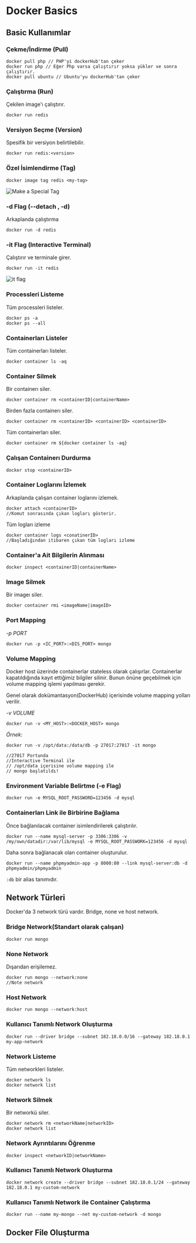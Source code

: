 # Docker Basics

## Basic Kullanımlar

### Çekme/İndirme (Pull)
```
docker pull php // PHP'yi dockerHub'tan çeker
docker run php // Eğer Php varsa çalıştırır yoksa yükler ve sonra çalıştırır.
docker pull ubuntu // Ubuntu'yu dockerHub'tan çeker
```

### Çalıştırma (Run)
Çekilen image'ı çalıştırır.
```
docker run redis
```

### Versiyon Seçme (Version)
Spesifik bir versiyon belirtilebilir.
```
docker run redis:<version>

```

### Özel İsimlendirme (Tag)

```
docker image tag redis <my-tag>
```
![Make a Special Tag](./docker-special-tag.png "Special Tag")

### -d Flag (--detach , -d)
Arkaplanda çalıştırma
```
docker run -d redis
```

### -it Flag (Interactive Terminal)
Çalıştırır ve terminale girer.
```
docker run -it redis
```
![it flag](./it-flag.png "-it flag")

### Processleri Listeme
Tüm processleri listeler.
 ```
 docker ps -a
 docker ps --all
 ```


### Containerları Listeler
Tüm containerları listeler.
 ```
 docker container ls -aq
 ```

### Container Silmek
Bir containerı siler.
```
docker container rm <containerID|containerName>
```
Birden fazla containerı siler.
```
docker container rm <containerID> <containerID> <containerID>
```
Tüm containerları siler.
```
docker container rm ${docker container ls -aq}
```

### Çalışan Containerı Durdurma

```
docker stop <containerID>
```

### Container Loglarını İzlemek

Arkaplanda çalışan container loglarını izlemek.
 ```
 docker attach <containerID>
 //Komut sonrasında çıkan logları gösterir.
 ```
 Tüm logları izleme
 ```
 docker container logs <conatinerID>
 //Başladığından itibaren çıkan tüm logları izleme
 ```

### Container'a Ait Bilgilerin Alınması

```
docker inspect <containerID|containerName>
```

### Image Silmek
Bir imageı siler.
```
docker container rmi <imageName|imageID>
```

### Port Mapping

*-p PORT*

```
docker run -p <IC_PORT>:<DIS_PORT> mongo
```

### Volume Mapping
Docker host üzerinde containerlar stateless olarak çalışırlar. Containerlar kapatıldığında kayıt ettiğimiz bilgiler silinir. Bunun önüne geçebilmek için volume mapping işlemi yapılması gerekir.

Genel olarak dokümantasyon(DockerHub) içerisinde volume mapping yolları verilir.

*-v VOLUME*

```
docker run -v <MY_HOST>:<DOCKER_HOST> mongo
```

*Örnek:* 
```
docker run -v /opt/data:/data/db -p 27017:27017 -it mongo

//27017 Portunda
//Interactive Terminal ile
// /opt/data içerisine volume mapping ile
// mongo başlatıldı!
```

### Environment Variable Belirtme (-e Flag)

```
docker run -e MYSQL_ROOT_PASSWORD=123456 -d mysql
```

### Containerları Link ile Birbirine Bağlama

Önce bağlanılacak container isimlendirilerek çalıştırılır.

```
docker run --name mysql-server -p 3306:3306 -v /my/own/datadir:/var/lib/mysql -e MYSQL_ROOT_PASSWORK=123456 -d mysql 
```
Daha sonra bağlanacak olan container oluşturulur.
```
docker run --name phpmyadmin-app -p 8000:80 --link mysql-server:db -d phpmyadmin/phpmyadmin
```
``:db`` bir alias tanımıdır.


## Network Türleri

Docker'da 3 network türü vardır. Bridge, none ve host network.

### Bridge Network(Standart olarak çalışan)
```
docker run mongo
```
### None Network
Dışarıdan erişilemez.
```
docker run mongo --network:none
//Note network
```
### Host Network
```
docker run mongo --network:host
```

### Kullanıcı Tanımlı Network Oluşturma
```
docker run --driver bridge --subnet 182.18.0.0/16 --gateway 182.18.0.1 my-app-network
```

### Network Listeme
Tüm networkleri listeler.
```
docker network ls
docker network list
```

### Network Silmek 
Bir networkü siler.
```
docker network rm <networkName|networkID>
docker network list
```

### Network Ayrıntılarını Öğrenme
```
docker inspect <networkID|networkName>
```

### Kullanıcı Tanımlı Network Oluşturma
```
docker network create --driver bridge --subnet 182.18.0.1/24 --gateway 182.18.0.1 my-custom-network
```

### Kullanıcı Tanımlı Network ile Container Çalıştırma

```
docker run --name my-mongo --net my-custom-network -d mongo
```


## Docker File Oluşturma